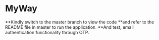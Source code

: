 # MyWay

**Kindly switch to the master branch to view the code
**and refer to the README file in master to run the application.
**And test, email authentication functionality through OTP.
